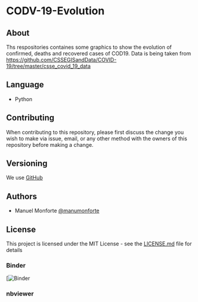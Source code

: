 # CODV-19-Evolution

## About

Ths respositories containes some graphics to show the evolution of confirmed, deaths and recovered cases of COD19. Data is being taken from https://github.com/CSSEGISandData/COVID-19/tree/master/csse_covid_19_data

## Language

* Python

## Contributing

When contributing to this repository, please first discuss the change you wish to make via issue, email, or any other method with the owners of this repository before making a change.

## Versioning

We use [GitHub](https://github.com)

## Authors

* Manuel Monforte  [@manumonforte](https://github.com/manumonforte)

## License

This project is licensed under the MIT License - see the [LICENSE.md](LICENSE.md) file for details

### Binder

[![Binder]()

### nbviewer
